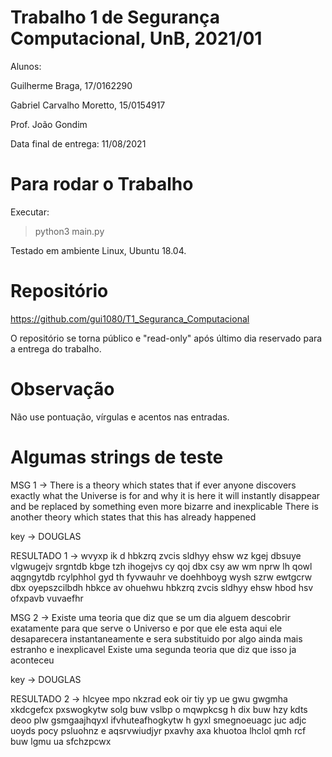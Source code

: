 # Trabalho 1 de Segurança Computacional, UnB, 2021/01

Alunos: 

Guilherme Braga, 17/0162290

Gabriel Carvalho Moretto, 15/0154917


Prof. João Gondim

Data final de entrega: 11/08/2021


# Para rodar o Trabalho

Executar:

> python3 main.py

Testado em ambiente Linux, Ubuntu 18.04.

# Repositório

https://github.com/gui1080/T1_Seguranca_Computacional

O repositório se torna público e "read-only" após último dia reservado para a entrega do trabalho.

# Observação

Não use pontuação, vírgulas e acentos nas entradas.

# Algumas strings de teste

MSG 1 -> There is a theory which states that if ever anyone discovers exactly what the Universe is for and why it is here it will instantly disappear and be replaced by something even more bizarre and inexplicable There is another theory which states that this has already happened

key -> DOUGLAS

RESULTADO 1 -> wvyxp ik d hbkzrq zvcis sldhyy ehsw wz kgej dbsuye vlgwugejv srgntdb kbge tzh ihogejvs cy qoj dbx csy aw wm nprw lh qowl aqgngytdb rcylphhol gyd th fyvwauhr ve doehhboyg wysh szrw ewtgcrw dbx oyepszcilbdh hbkce av ohuehwu hbkzrq zvcis sldhyy ehsw hbod hsv ofxpavb vuvaefhr

MSG 2 -> Existe uma teoria que diz que se um dia alguem descobrir exatamente para que serve o Universo e por que ele esta aqui ele desaparecera instantaneamente e sera substituido por algo ainda mais estranho e inexplicavel Existe uma segunda teoria que diz que isso ja aconteceu

key -> DOUGLAS

RESULTADO 2 -> hlcyee mpo nkzrad eok oir tiy yp ue gwu gwgmha xkdcgefcx pxswogkytw solg buw vslbp o mqwpkcsg h dix buw hzy kdts deoo plw gsmgaajhqyxl ifvhuteafhogkytw h gyxl smegnoeuagc juc adjc uoyds pocy psluohnz e aqsrvwiudjyr pxavhy axa khuotoa lhclol qmh rcf buw lgmu ua sfchzpcwx
